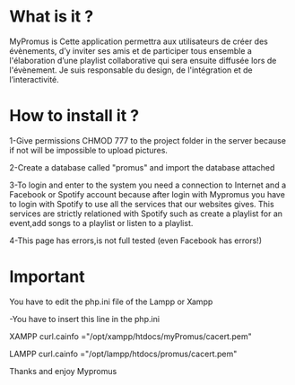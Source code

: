 # What is it ?

MyPromus is Cette application permettra aux utilisateurs de créer des évènements, d’y inviter ses amis et de participer tous ensemble a l'élaboration d’une playlist collaborative qui sera ensuite diffusée lors de l'évènement. Je suis responsable du design, de l'intégration et de l’interactivité.

# How to install it ?

1-Give permissions CHMOD 777 to the project folder in the server because if not will be impossible to upload pictures.

2-Create a database called "promus" and import the database attached

3-To login and enter to the system you need a connection to Internet and a Facebook or Spotify account because
after login with Mypromus you have to login with Spotify to use all the services that our websites gives. This services are strictly relationed with Spotify such as create a playlist for an event,add songs to a playlist or listen to a playlist.

4-This page has errors,is not full tested (even Facebook has errors!)

 # Important 
 
You have to edit the php.ini file of the Lampp or Xampp

-You have to insert this line in the php.ini

XAMPP
curl.cainfo ="/opt/xampp/htdocs/myPromus/cacert.pem"

LAMPP
curl.cainfo ="/opt/lampp/htdocs/promus/cacert.pem"

Thanks and enjoy Mypromus
